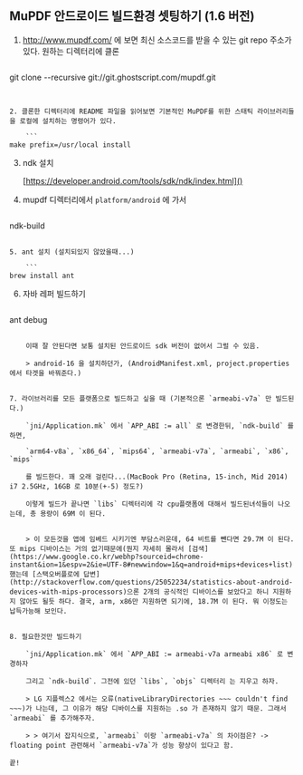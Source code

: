## MuPDF 안드로이드 빌드환경 셋팅하기 (1.6 버전)

1. http://www.mupdf.com/ 에 보면 최신 소스코드를 받을 수 있는 git repo 주소가 있다. 원하는 디렉터리에 클론

	```
git clone --recursive git://git.ghostscript.com/mupdf.git
```


2. 클론한 디렉터리에 README 파일을 읽어보면 기본적인 MuPDF를 위한 스태틱 라이브러리들을 로컬에 설치하는 명령어가 있다.

	```
make prefix=/usr/local install
```

3. ndk 설치

	[https://developer.android.com/tools/sdk/ndk/index.html]()

4. mupdf 디렉터리에서 `platform/android` 에 가서 

	```
ndk-build
```

5. ant 설치 (설치되있지 않았을때...)

	```
brew install ant
```

6. 자바 레퍼 빌드하기 

	```
ant debug
```

	이때 잘 안된다면 보통 설치된 안드로이드 sdk 버전이 없어서 그럴 수 있음.

	> android-16 을 설치하던가, (AndroidManifest.xml, project.properties 에서 타겟을 바꿔준다.)


7. 라이브러리를 모든 플랫폼으로 빌드하고 싶을 때 (기본적으론 `armeabi-v7a` 만 빌드된다.)
	
	`jni/Application.mk` 에서 `APP_ABI := all` 로 변경한뒤, `ndk-build` 를 하면,

	`arm64-v8a`, `x86_64`, `mips64`, `armeabi-v7a`, `armeabi`, `x86`, `mips`

	를 빌드한다. 꽤 오래 걸린다...(MacBook Pro (Retina, 15-inch, Mid 2014) i7 2.5GHz, 16GB 로 10분(+-5) 정도?)
	
	이렇게 빌드가 끝나면 `libs` 디렉터리에 각 cpu플랫폼에 대해서 빌드된녀석들이 나오는데, 총 용량이 69M 이 된다.


	> 이 모든것을 앱에 임베드 시키기엔 부담스러운데, 64 비트를 뺀다면 29.7M 이 된다. 또 mips 디바이스는 거의 없기때문에(뭔지 자세히 몰라서 [검색](https://www.google.co.kr/webhp?sourceid=chrome-instant&ion=1&espv=2&ie=UTF-8#newwindow=1&q=android+mips+devices+list)했는데 [스택오버플로에 답변](http://stackoverflow.com/questions/25052234/statistics-about-android-devices-with-mips-processors)으론 2개의 공식적인 디바이스를 보았다고 하니 지원하지 않아도 될듯 하다. 결국, arm, x86만 지원하면 되기에, 18.7M 이 된다. 뭐 이정도는 납득가능해 보인다.


8. 필요한것만 빌드하기

	`jni/Application.mk` 에서 `APP_ABI := armeabi-v7a armeabi x86` 로 변경하자
	
	그리고 `ndk-build`. 그전에 있던 `libs`, `objs` 디렉터리 는 지우고 하자.
	
	> LG 지플렉스2 에서는 오류(nativeLibraryDirectories ~~~ couldn't find ~~~)가 나는데, 그 이유가 해당 디바이스를 지원하는 .so 가 존재하지 않기 때문. 그래서 `armeabi` 를 추가해주자. 
	
	> > 여기서 잡지식으로, `armeabi` 이랑 `armeabi-v7a` 의 차이점은? -> floating point 관련해서 `armeabi-v7a`가 성능 향상이 있다고 함.

끝!
